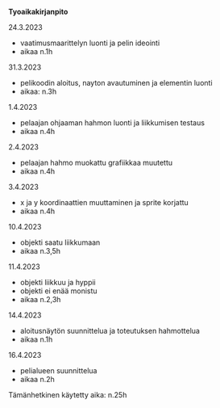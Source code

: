 **Tyoaikakirjanpito**

24.3.2023
- vaatimusmaarittelyn luonti ja pelin ideointi
- aikaa n.1h

31.3.2023
- pelikoodin aloitus, nayton avautuminen ja elementin luonti
- aikaa: n.3h

1.4.2023
- pelaajan ohjaaman hahmon luonti ja liikkumisen testaus
- aikaa n.4h

2.4.2023
- pelaajan hahmo muokattu grafiikkaa muutettu
- aikaa n.4h

3.4.2023
- x ja y koordinaattien muuttaminen ja sprite korjattu
- aikaa n.4h

10.4.2023
- objekti saatu liikkumaan
- aikaa n.3,5h

11.4.2023
- objekti liikkuu ja hyppii
- objekti ei enää monistu
- aikaa n.2,3h

14.4.2023
- aloitusnäytön suunnittelua ja toteutuksen hahmottelua
- aikaa n.1h

16.4.2023
- pelialueen suunnittelua
- aikaa n.2h

Tämänhetkinen käytetty aika:
n.25h
